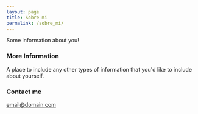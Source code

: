 ```yaml
---
layout: page
title: Sobre mi
permalink: /sobre_mi/
---
```


Some information about you!

### More Information

A place to include any other types of information that you'd like to include about yourself.

### Contact me

[email@domain.com](mailto:avitareyes28@gmail.com)
